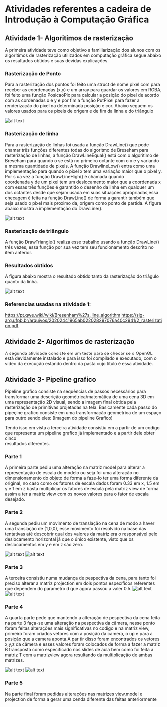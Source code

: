 # Atividades referentes a cadeira de Introdução à Computação Gráfica


## Atividade 1- Algoritimos de rasterização

  A primeira atividade teve como objetivo a familiarização dos alunos com os algoritimos de rasterização utilizados em computação gráfica segue abaixo os resultados obtidos e suas devidas explicações.
  ### Rasterização de Ponto
  Para a rasterização dos pontos foi feito uma struct de nome pixel com para receber as coordenadas (x,y)  e um array para guardar os valores em RGBA, foi feito 
  uma função PosicaoPix para calcular a posição do pixel de acordo com as cordenadas x e y e por fim a função PutPixel para fazer a renderização do pixel na 
  determinada posição e cor. Abaixo seguem os valores usados para os pixels de origem e de fim da linha e do triângulo
  
  
  ![alt text](https://github.com/arnaudmatheus/CGAtividades/blob/master/imgs/WhatsApp%20Image%202020-06-25%20at%2018.40.53.jpeg)
  
  
  
  ### Rasterização de linha
   Para a rasterização de linhas foi usada a função DrawLine() que pode chamar três funções diferentes todas do algoritmo de Breseham para rasterização de linhas, 
  a função DrawLineEqual() está com o algoritimo de Breseham para quando o se está no primeiro octante com o x e y variando a mesma quantidade de pixels. A função
  DrawlineLow() entra como uma implementação para quando o pixel x tem uma variação maior que o pixel y. Por s ua vez a função DrawLineHigh() é chamada quando    
  coordenada y de um pixel tem um deslocamento maior que a coordenada x com essas três funções é garantido o desenho da linha em qualquer um dos octantes desde
  que sejam usada em suas situações apropriadas,essa checagem é feita na função DrawLine() de forma a garantir também que seja usado o pixel mais proximo da,
  origem como ponto de partida. A figura abaixo mostra a implementação do DrawLine().
  
  ![alt text](https://github.com/arnaudmatheus/CGAtividades/blob/master/imgs/WhatsApp%20Image%202020-06-25%20at%2018.40.54%20(1).jpeg)

  
  
  ### Rasterização de triângulo
  A função DrawTriangle() realiza esse trabalho usando a função DrawLine() três vezes, essa função por sua vez tem seu funcionamento descrito no item anterior.
  
  ### Resultados obtidos
  A figura abaixo mostra  o resultado obtido tanto da rasterização do triâgulo quanto da linha.
  
   ![alt text](https://github.com/arnaudmatheus/CGAtividades/blob/master/imgs/WhatsApp%20Image%202020-06-25%20at%2018.40.54.jpeg)

  
  ### Referencias usadas na atividade 1:
  https://pt.qwe.wiki/wiki/Bresenham%27s_line_algorithm
  https://sig-arq.ufpb.br/arquivos/20202441965ab022028297076a40c2941/2_rasterization.pdf


## Atividade 2- Algoritimos de rasterização


   A segunda atividade consiste em um teste para se checar se o OpenGL está devidamente instalado e para isso foi compilado e executado, com o vídeo da execução
  estando dentro da pasta cujo titulo é essa atividade.
  
  
## Atividade 3- Pipeline grafico

  Pipeline grafico consiste na sequências de passos necessários para transformar uma descrição geométrica/matemática de uma cena 3D em uma representação 2D visual, sendo a imagem final obtida pela rasterização de primitivas projetadas na tela. Basicamente cada passo do pipeçine grafíco consiste em uma transformação geometrica de um espaço para outro sendo eles:
  (Imagem do pipeline Grafico)
  
  Tendo isso em vista a terceira atividade consistiu em a partir de um codigo que representa um pipeline grafico já implementado e a partir dele obter cinco  
  resultados diferentes.
  
### Parte 1
 A primeira parte pediu uma alteração na matriz model para alterar a representação de escala do modelo  ou seja foi uma alteração no dimensionamento do objeto
 de forma a faze-lo ter uma forma diferente da original, no caso como os fatores de escala dados foram 0.33 em x, 1.5 em y e 1 em z basta multiplicar os fatores de  escala pela matriz view de forma assim a ter a matriz view com os novos valores para o fator de escala desejado.
 
 
### Parte 2
 A segunda pediu um movimento de translação na cena de modo a haver uma translação de (1,0,0), esse movimento foi resolvido na base das tentativas até descobrir 
 qual dos valores da matriz era o responsável pelo deslocamento horizontal já que o único existente, visto que os deslocamentos em y e em z são zero.
  
 ![alt text](https://github.com/arnaudmatheus/CGAtividades/blob/master/imgs/q2%20code.png)
 ![alt text](https://github.com/arnaudmatheus/CGAtividades/blob/master/imgs/q2result.png)
### Parte 3
A terceira consistiu numa mudança de pespectiva da cena, para tanto foi preciso alterar a matriz projection em dois pontos específicos referentes que dependem do 
parametro d que agora passou a valer 0.5.
![alt text](https://github.com/arnaudmatheus/CGAtividades/blob/master/imgs/q3code.png)
![alt text](https://github.com/arnaudmatheus/CGAtividades/blob/master/imgs/at3result.png)
### Parte 4
A quarta parte pede que mantendo a alteração de pespectiva da cena feita na parte 3 faça-se uma alteração na pespectiva da câmera, nesse ponto foram feitas 
alterações mais significativas no codigo e na matriz view, primeiro foram criados vetores com a posição da camera, o up e para a posição que a camera aponta.A par
tir disso foram encontrados os vetores x,y,z da câmera e esses valores foram colocados de forma a fazer a matriz B transposta como especificado nos slides de aula 
bem como foi feita a matriz T com a matrizview agora resultando da multiplicação de ambas matrizes.

![alt text](https://github.com/arnaudmatheus/CGAtividades/blob/master/imgs/at4code.png)
![alt text](https://github.com/arnaudmatheus/CGAtividades/blob/master/imgs/at4res.png) 

### Parte 5
Na parte final foram pedidas alterações nas matrizes view,model e projection de forma a gerar uma cenda diferente das feitas anteriormente
